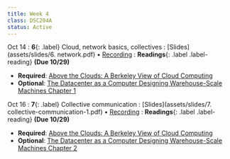 ```yaml
---
title: Week 4
class: DSC204A
status: Active
---
```


Oct 14
: **6**{: .label} Cloud, network basics, collectives
  : [Slides](assets/slides/6. network.pdf) &#8226; [Recording](https://podcast.ucsd.edu/watch/fa25/dsc204a_a00/6)
: **Readings**{: .label .label-reading}  **(Due 10/29)**
  * **Required**: [Above the Clouds: A Berkeley View of Cloud Computing](https://www2.eecs.berkeley.edu/Pubs/TechRpts/2009/EECS-2009-28.pdf)
  * **Optional**: [The Datacenter as a Computer Designing Warehouse-Scale Machines Chapter 1](https://link.springer.com/chapter/10.1007/978-3-031-01761-2_1)


Oct 16
: **7**{: .label} Collective communication
  : [Slides](assets/slides/7. collective-communication-1.pdf) &#8226; [Recording](https://podcast.ucsd.edu/watch/fa25/dsc204a_a00/7)
: **Readings**{: .label .label-reading}  **(Due 10/29)**
  * **Required**: [Above the Clouds: A Berkeley View of Cloud Computing](https://www2.eecs.berkeley.edu/Pubs/TechRpts/2009/EECS-2009-28.pdf)
  * **Optional**: [The Datacenter as a Computer Designing Warehouse-Scale Machines Chapter 2](https://link.springer.com/chapter/10.1007/978-3-031-01761-2_2)
